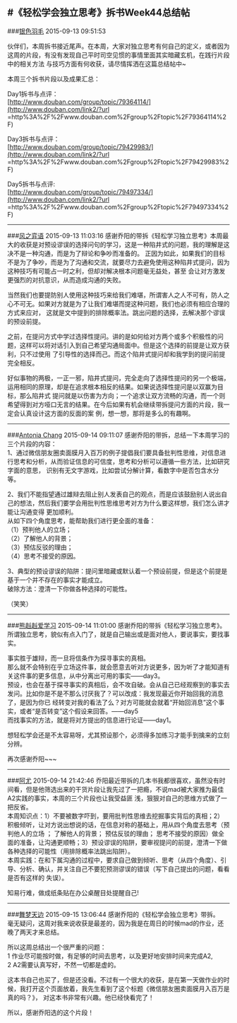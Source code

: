 #《轻松学会独立思考》拆书Week44总结帖
---
###[银色羽毛](http://www.douban.com/people/YZ_Joe/)	2015-09-13 09:51:53

伙伴们，本周拆书接近尾声。在本周，大家对独立思考有何自己的定义，或者因为这周的片段，有没有发现自己平时司空见惯的事情里面其实暗藏玄机，在践行片段中的相关方法
与技巧方面有何收获，请尽情挥洒在这篇总结帖中~  
  
本周三个拆书片段以及成果汇总：  
  
Day1拆书与点评：  
[http://www.douban.com/group/topic/79364114/](http://www.douban.com/link2/?url
=http%3A%2F%2Fwww.douban.com%2Fgroup%2Ftopic%2F79364114%2F)  
  
Day3拆书与点评：  
[http://www.douban.com/group/topic/79429983/](http://www.douban.com/link2/?url
=http%3A%2F%2Fwww.douban.com%2Fgroup%2Ftopic%2F79429983%2F)  
  
Day5拆书与点评:  
[http://www.douban.com/group/topic/79497334/](http://www.douban.com/link2/?url
=http%3A%2F%2Fwww.douban.com%2Fgroup%2Ftopic%2F79497334%2F)  


---
###[风之弈语](http://www.douban.com/people/124463884/)	2015-09-13 11:03:16
感谢乔阳的带拆《轻松学习独立思考》本周最大的收获是对预设谬误的选择问句的学习，这是一种陷井式的问题，我的理解是这决不是一种沟通，而是为了辩论和争吵而准备的。
正因为如此，如果我们的目标不是为了争吵，而是为了沟通和交流，就要尽力去避免使用这种陷井式提问，因为这种技巧有可能占一时之利，但却对解决根本问题毫无益处，甚至
会让对方激发更强烈的对抗意识，从而造成沟通的失败。  
  
当然我们也要提防别人使用这种技巧来给我们难堪，所谓害人之人不可有，防人之心不可无。如果对方就是为了让我们难堪而提这种问题，我们也必须有相应合理的方式来应对，
这就是文中提到的排除概率法。跳出问题的选择，去解决那个谬误的预设前提。  
  
之前，在提问方式中学过选择性提问。讲的是如何给对方两个或多个积极性的问题，这样可以将对话引入到自己希望沟通局面中。但是这个选择的前提是让双方获利，只不过使用
了引导性的选择而己。而这个陷井式提问却和我学到的提问前提完全相反。  
  
好似事物的两极，一正一邪，陷井式提问，完全走向了选择性提问的另一个极端，运用相同的原理，却是在追求根本相反的结果。如果说选择性提问是以双赢为目标，那么陷井式
提问就是以伤害为方向；一个追求让双方流畅的沟通，而一个则希望得到对方哑口无言的结果。在今后如果有机会继续带拆提问方面的片段，我一定会认真设计这方面的反面的案
例，想一想，那将是多么的有趣啊。

---
###[Antonia Chang](http://www.douban.com/people/45942858/)	2015-09-14 09:11:07
感谢乔阳的带拆，总结一下本周学习的三个片段的内容：  
1、通过微信朋友圈卖面膜月入百万的例子提倡我们要具备批判性思维，对信息进行思考和分析，从而验证信息的可信度，思考和分析可以遵循一些方法，比如研究字面的意思，
识别有无文字游戏，比如尝试分解计算，看数字中是否包含水分等。  
  
2、我们不能指望通过雄辩去阻止别人发表自己的观点，而是应该鼓励别人说出自己的想法，然后我们要学会用批判性思维思考对方为什么要这样想，我们怎么讲才能让沟通变得
更加顺利。  
从如下四个角度思考，能帮助我们进行更全面的准备：  
（1）预判他人的立场；  
（2）了解他人的背景；  
（3）预估反驳的理由；  
（4）思考不接受的原因。  
  
3、典型的预设谬误的陷阱：提问里暗藏或默认着一个预设前提，但是这个前提是基于一个并不存在的事实才能成立。  
破除方法：澄清一下你做各种选择的可能性。  
  
（笑笑）

---
###[熊赳赳爱学习](http://www.douban.com/people/schoolmyself/)	2015-09-14 11:01:00
感谢乔阳的带拆《轻松学习独立思考》。  
所谓独立思考，貌似有点入门了，就是自己输出或是面对他人，要说事实，要找事实。  
  
事实胜于雄辩，而一旦将信条作为探寻事实的真相。  
那么就不会特别在乎立场这件事，就会愿意去听对方说更多，因为听了才能知道有关这件事的更多信息，从中分离出可用的事实——day3。  
预设，也会在基于探寻事实的真相后，会不攻自破。会从自己已经观察到的事实去发问。比如你是不是不那么讨厌我了？可以改成：我发现最近你开始回我的消息了，是因为你已
经转变对我的看法了么？对方可能就会就着“开始回消息”这个事实，或者“是否转变”这个假设来回答。——day5  
而找事实的方法，就是将对方提出的信息进行论证——day1。  
  
想轻松学会还是不太容易呀，尤其预设那个，必须得多加练习才能手到擒来的立刻分辨。  
  
再次感谢乔阳~~~

---
###[阿尤](http://www.douban.com/people/youchunnuan/)	2015-09-14 21:42:46
乔阳最近带拆的几本书我都很喜欢，虽然没有时间看，但是他筛选出来的干货片段让我先过了一把瘾，不说mad被大家推为最佳A2实践的事实，本周的三个片段也让我受益匪
浅，狠狠对自己的思维方式做了一把反省。  
本周知识点：1）不要被数字吓到，要用批判性思维去挖掘事实背后的真相；2）积极倾听，让对方说出想说的话，在信息对称的基础上，用从四个角度去思考（预判他人的立场
； 了解他人的背景； 预估反驳的理由；
思考不接受的原因）做全面的准备，让沟通更顺畅；3）预设谬误的陷阱，要审视提问的前提，澄清一下做各种选择的可能性（用排除概率法跳出陷阱）。  
本周实践：在和下属沟通的过程中，要求自己做到倾听、思考（从四个角度）、引导、分析、确认，并关注自己不要犯预测谬误的错误（写下自己提出的问题，看看是否有这样的
失误）。  
  
知易行难，做成纸条贴在办公桌醒目处提醒自己!

---
###[舞梦天边](http://www.douban.com/people/lanzitian/)	2015-09-15 13:06:44
感谢乔阳的《轻松学会独立思考》带拆。  
毫无疑问，这周对我来说收获是最差的，因为我是在周日的时候mad的作业，还晚了两天才来总结。  
  
所以这周总结出一个很严重的问题：  
1 作业尽可能按时做，有足够的时间去思考，以及更好地安排时间来完成A2,  
2 A2需要认真写好，不然一切都是虚的。  
  
这本书自己也买了，但是还没看。不过有一个很大的收获，是在第一天做作业的时候，我打开这个页面放着，我先生看到了这个标题《微信朋友圈卖面膜月入百万是真的吗？》，
对这本书非常有兴趣。他已经快看完了！  
  
所以，感谢乔阳选的这个片段！

